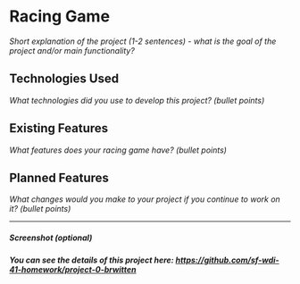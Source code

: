 # Racing Game

*Short explanation of the project (1-2 sentences) - what is the goal of the project and/or main functionality?*

## Technologies Used

*What technologies did you use to develop this project? (bullet points)*

## Existing Features

*What features does your racing game have? (bullet points)*

## Planned Features

*What changes would you make to your project if you continue to work on it? (bullet points)*

---

##### Screenshot (optional)

##### You can see the details of this project here: https://github.com/sf-wdi-41-homework/project-0-brwitten
